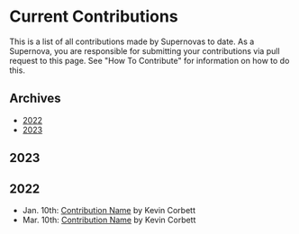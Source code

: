 # Current Contributions

This is a list of all contributions made by Supernovas to date. 
As a Supernova, you are responsible for submitting your contributions via pull request to this page.
See "How To Contribute" for information on how to do this.

## Archives
- [2022](https://github.com/Kcorb95/Postman-Supernova-Program-Resources/blob/main/pages/contributions/Current-Contributions.md#2022)
- [2023](https://github.com/Kcorb95/Postman-Supernova-Program-Resources/blob/main/pages/contributions/Current-Contributions.md#2023)

## 2023

## 2022
- Jan. 10th: [Contribution Name](https://google.com/) by Kevin Corbett
- Mar. 10th: [Contribution Name](https://google.com/) by Kevin Corbett
